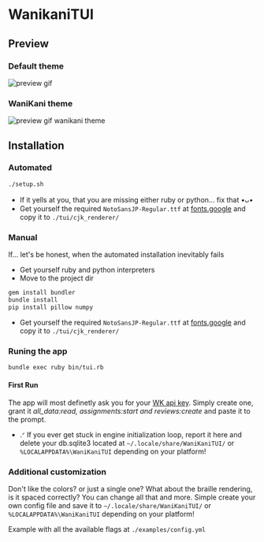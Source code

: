# WanikaniTUI

## Preview

### Default theme
![preview gif](https://github.com/user-attachments/assets/9903fdb5-5ee2-4c58-8cda-90b58c011697)

### WaniKani theme
![preview gif wanikani theme](https://github.com/user-attachments/assets/e66685ab-366a-4ec9-b005-7557622efd12)

## Installation

### Automated
```sh
./setup.sh
```
- If it yells at you, that you are missing either ruby or python... fix that •ᴗ•
- Get yourself the required `NotoSansJP-Regular.ttf` at [fonts.google](https://fonts.google.com/noto/specimen/Noto+Sans+JP) and copy it to `./tui/cjk_renderer/`

### Manual
If... let's be honest, when the automated installation inevitably fails
- Get yourself ruby and python interpreters
- Move to the project dir
```sh
gem install bundler
bundle install
pip install pillow numpy
```
- Get yourself the required `NotoSansJP-Regular.ttf` at [fonts.google](https://fonts.google.com/noto/specimen/Noto+Sans+JP) and copy it to `./tui/cjk_renderer/`

### Runing the app
```sh
bundle exec ruby bin/tui.rb
```

#### First Run
The app will most definetly ask you for your [WK api key](https://www.wanikani.com/settings/personal_access_tokens). Simply create one, grant it *all_data:read, assignments:start and reviews:create* and paste it to the prompt.
- .ᐟ If you ever get stuck in engine initialization loop, report it here and delete your db.sqlite3 located at `~/.locale/share/WaniKaniTUI/` or `%LOCALAPPDATA%\WaniKaniTUI` depending on your platform!

### Additional customization
Don't like the colors? or just a single one? What about the braille rendering, is it spaced correctly?
You can change all that and more. Simple create your own config file and save it to `~/.locale/share/WaniKaniTUI/` or `%LOCALAPPDATA%\WaniKaniTUI` depending on your platform!

Example with all the available flags at `./examples/config.yml`
